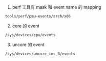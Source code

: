 

1. perf 工具有 mask 和 event name 的 mapping

`tools/perf/pmu-events/arch/x86`

2. core 的 event

`/sys/devices/cpu/events`

3. uncore 的 event

`/sys/devices/uncore_imc_3/events`




